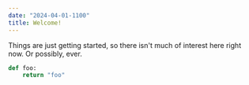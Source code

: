 ```yaml
---
date: "2024-04-01-1100"
title: Welcome!
---
```


Things are just getting started, so there isn't much of interest here right now. Or possibly, ever.

~~~python
def foo:
	return "foo"
~~~